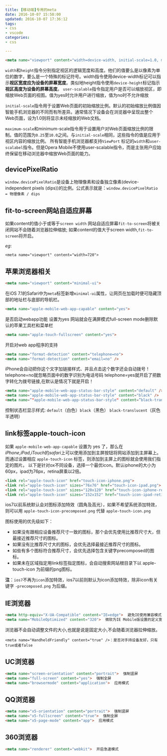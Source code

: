 ```yaml
---
title: [移动端]专用的meta
date: 2016-10-07 15:58:00
updated: 2016-10-07 17:36:12
tags: 
- css
- vscode
categories: 
- css

---
```

```html
<meta name="viewport" content="width=device-width, initial-scale=1.0, maximum-scale=1.0, minimum-scale=1.0, user-scalable=no">
```
`width`和`height`指令分别指定视区的逻辑宽度和高度。他们的值要么是以像素为单位的数字，要么是一个特殊的标记符号。width指令使用device-width标记可以指示**视区宽度应为设备的屏幕宽度**。类似地height指令使用`device-height`标记指示**视区高度为设备的屏幕高度**。 
`user-scalable`指令指定用户是否可以缩放视区，即缩放Web页面的视图。值为yes时允许用户进行缩放，值为no时不允许缩放 

`initial-scale`指令用于设置Web页面的初始缩放比例。默认的初始缩放比例值因智能手机浏览器的不同而有所差异。通常情况下设备会在浏览器中呈现出整个Web页面，设为1.0则将显示未经缩放的Web文档。 

`maximum-scale`和minimum-scale指令用于设置用户对Web页面缩放比例的限制。值的范围为`0.25`至`10.0`之间。与`initial-scale`相同，这些指令的值是应用于视区内容的缩放比例。 
所有智能手机浏览器都支持`ViewPort` <meta>标记的`width`和`user-scalabel`指令。但是Opera Mobile不使用user-scalable指令，而是主张用户应始终保留在移动浏览器中缩放Web页面的能力。 

## devicePixelRatio 

`window.devicePixelRatio`是设备上物理像素和设备独立像素(device-independent pixels (dips))的比例。公式表示就是：`window.devicePixelRatio = 物理像素 / dips` 

## fit-to-screen网站自适应屏幕 

如果content的值小于或等于`screen width` 网站自适应屏幕`fit-to-screen`将被关闭网站不会随着浏览器拉伸缩放;
如果content的值大于screen width,`fit-to-screen`将开启。 

*eg*:
```
<meta name="viewport" content="width=720">
```
## 苹果浏览器相关 

```html
<meta name="viewport" content="minimal-ui">
```

在iOS 7.1的Safari中为`meta`标签新增`minimal-ui`属性，让网页在加载时便可隐藏顶部的地址栏与底部的导航栏。 

```html
<meta name="apple-mobile-web-app-capable" content="yes">
```
是否启动webapp功能 设置为yes 网站就会在满屏模式full-screen mode删除默认的苹果工具栏和菜单栏 
```html
<meta name="apple-touch-fullscreen" content="yes"> 
```
开启对web app程序的支持 
```html
<meta name="format-detection" content="telephone=no"> 
<meta name="format-detection" content="email=no" /> 
```
iPhone会自动把你这个文字加链接样式、并且点击这个数字还会自动拨号！ 
telephone=no就忽略页面中的数字识别为电话号码 
telephone=yes就开启了把数字转化为拨号链接,在默认是情况下就是开启！ 
```html
<meta name="apple-mobile-web-app-status-bar-style" content="default" /> 
<meta name="apple-mobile-web-app-status-bar-style" content="black" /> 
<meta name=”"apple-mobile-web-app-status-bar-style" content=”black-translucent" /> 
```
控制状态栏显示样式:  `default`（白色）`black`（黑色） `black-translucent`（灰色半透明） 

## link标签apple-touch-icon 
如果 `apple-mobile-web-app-capable` 设置为 yes 了，那么在*iPhone*,*iPad*,*iTouch*的*safari*上可以使用添加到主屏按钮将网站添加到主屏幕上。 
而通过设置相应 `apple-touch-icon` 标签，则添加到主屏上的图标就会使用我们指定的图片。 
以下是针对ox不同设备，选择一个最优icon。默认iphone的大小为60px，ipad为76px，retina屏乘以2倍。
```html
<link rel="apple-touch-icon" href="touch-icon-iphone.png"> 
<link rel="apple-touch-icon" sizes="76x76" href="touch-icon-ipad.png"> 
<link rel="apple-touch-icon" sizes="120x120" href="touch-icon-iphone-retina.png"> 
<link rel="apple-touch-icon" sizes="152x152" href="touch-icon-ipad-retina.png"> 
```
ios7以前系统默认会对图标添加特效（圆角及高光），如果不希望系统添加特效，则可以用 `apple-touch-icon-precomposed.png` 代替 `apple-touch-icon.png` 

图标使用的优先级如下：
 

 - 如果没有跟相应设备推荐尺寸一致的图标，那个会优先使用比推荐尺寸大，但最接近推荐尺寸的图标。
 - 如果没有比推荐尺寸大的图标，会优先选择最接近推荐尺寸的图标。
 - 如些有多个图标符合推荐尺寸，会优先选择包含关键字precomposed的图标。
 - 如果未在区域指定用link标签指定图标，会自动搜索网站根目录下以 apple-touch-icon 为前缀的png图标。

**注**：`ios7`不再为`icon`添加特效，ios7以前则默认为icon添加特效，除非icon有关键字 `-precomposed.png` 为后缀。 

## IE浏览器 
```html
<meta http-equiv="X-UA-Compatible" content="IE=edge">  避免IE使用兼容模式 
<meta name="MobileOptimized" content="320">  微软为IE Mobile版设置的定义宽度标记
```
浏览器不会自动调整文件的大小,也就是说是固定大小,不会随着浏览器拉伸缩放。 
```
<meta name="HandheldFriendly" content="true" />：是否对手持设备友好，只有true或者false 
```

## UC浏览器 
```html
<meta name="screen-orientation" content="portrait">  强制竖屏 
<meta name="full-screen" content="yes">  强制全屏 
<meta name="browsermode" content="application">  应用模式 
```

## QQ浏览器 
```html
<meta name="x5-orientation" content="portrait">  强制竖屏 
<meta name="x5-fullscreen" content="true">  强制全屏 
<meta name="x5-page-mode" content="app">  应用模式 
```

## 360浏览器 
```html
<meta name="renderer" content="webkit">  开启急速模式 
```
